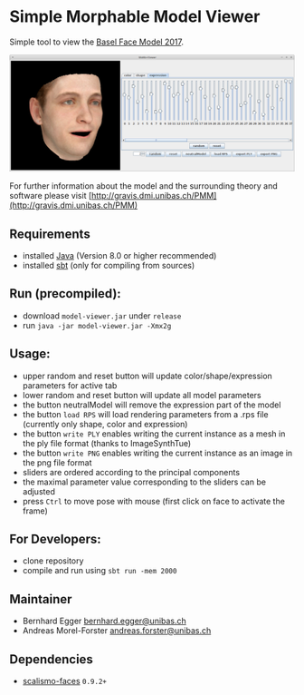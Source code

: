  # Simple Morphable Model Viewer
 
 Simple tool to view the [Basel Face Model 2017](http://faces.cs.unibas.ch/bfm/bfm2017.html).
 
 ![Simple Morphable Model Viewer](Screenshot.png)
 
 For further information about the model and the surrounding theory and software please visit [http://gravis.dmi.unibas.ch/PMM](http://gravis.dmi.unibas.ch/PMM)

## Requirements
- installed [Java](http://www.oracle.com/technetwork/java/javase/downloads/index.html) (Version 8.0 or higher recommended)
- installed [sbt](http://www.scala-sbt.org/release/tutorial/Setup.html) (only for compiling from sources)

## Run (precompiled):
- download `model-viewer.jar` under `release`
- run `java -jar model-viewer.jar -Xmx2g`

## Usage:
- upper random and reset button will update color/shape/expression parameters for active tab
- lower random and reset button will update all model parameters
- the button neutralModel will remove the expression part of the model
- the button `load RPS` will load rendering parameters from a .rps file (currently only shape, color and expression)
- the button `write PLY` enables writing the current instance as a mesh in the ply file format (thanks to ImageSynthTue)
- the button `write PNG` enables writing the current instance as an image in the png file format
- sliders are ordered according to the principal components
- the maximal parameter value corresponding to the sliders can be adjusted
- press `Ctrl` to move pose with mouse (first click on face to activate the frame)
 
## For Developers:
- clone repository
- compile and run using `sbt run -mem 2000`

## Maintainer

- Bernhard Egger <bernhard.egger@unibas.ch>
- Andreas Morel-Forster <andreas.forster@unibas.ch>

## Dependencies

- [scalismo-faces](https://github.com/unibas-gravis/scalismo-faces) `0.9.2+`
